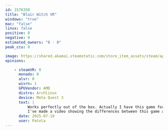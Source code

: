 ```yaml
---
id: 1576350
title: "Blair Witch VR"
windows: "true"
mac: "false"
linux: false
positive: 0
negative: 0
estimated_owners: "0 - 0"
peak_ccu: 0

image: https://shared.akamai.steamstatic.com/store_item_assets/steam/apps/1576350/header.jpg?t=1721725925
opinions:

    - steamVR: 0
      monado: 0
      alvr: 0
      wivrn: 1
      GPUVendor: AMD
      distro: Archlinux
      device: Meta Quest 3
      text: |
          Works perfectly out of the box. Actually I have this game for a long time now, and proton increasingly improved its compatibility over time, at the time of Proton 5 it wouldn't even play the in-game movies.
          I've made a video showing the differences between this game and the pancake original adapted for VR: https://youtu.be/RC2pHOGPsJA
      date: 2025-07-19
      user: Patola
---
```

